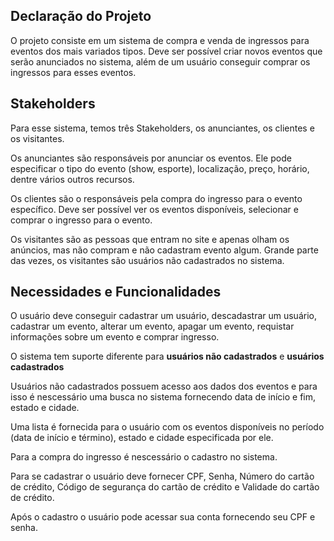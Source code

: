 ## Declaração do Projeto

O projeto consiste em um sistema de compra e venda de ingressos para eventos dos mais variados tipos. Deve ser possível criar novos eventos que serão anunciados no sistema, além de um usuário conseguir comprar os ingressos para esses eventos.

## Stakeholders

Para esse sistema, temos três Stakeholders, os anunciantes, os clientes e os visitantes.

Os anunciantes são responsáveis por anunciar os eventos. Ele pode especificar o tipo do evento (show, esporte), localização, preço, horário, dentre vários outros recursos.

Os clientes são o responsáveis pela compra do ingresso para o evento específico. Deve ser possível ver os eventos disponíveis, selecionar e comprar o ingresso para o evento.

Os visitantes são as pessoas que entram no site e apenas olham os anúncios, mas não compram e não cadastram evento algum. Grande parte das vezes, os visitantes são usuários não cadastrados no sistema.

## Necessidades e Funcionalidades

O usuário deve conseguir cadastrar um usuário, descadastrar um usuário, cadastrar um evento, alterar um evento, apagar um evento, requistar informações sobre um evento e comprar ingresso.

O sistema tem suporte diferente para **usuários não cadastrados** e **usuários cadastrados**

Usuários não cadastrados possuem acesso aos dados dos eventos e para isso é nescessário uma busca no sistema fornecendo data de início e fim, estado e cidade.

Uma lista é fornecida para o usuário com os eventos disponíveis no período (data de início e término), estado e cidade especificada por ele. 

Para a compra do ingresso é nescessário o cadastro no sistema.

Para se cadastrar o usuário deve fornecer CPF, Senha, Número do cartão de crédito, Código de segurança do cartão de crédito e Validade do cartão de crédito.

Após o cadastro o usuário pode acessar sua conta fornecendo seu CPF e senha.